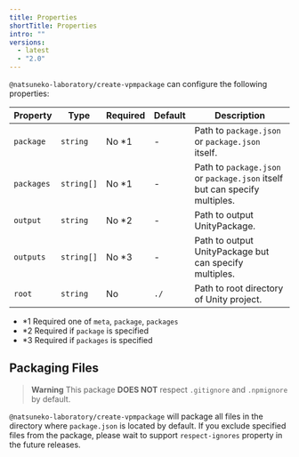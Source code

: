 ```yaml
---
title: Properties
shortTitle: Properties
intro: ""
versions:
  - latest
  - "2.0"
---
```


`@natsuneko-laboratory/create-vpmpackage` can configure the following properties:

| Property   | Type       | Required | Default | Description                                                                |
| ---------- | ---------- | -------- | ------- | -------------------------------------------------------------------------- |
| `package`  | `string`   | No \*1   | -       | Path to `package.json` or `package.json` itself.                           |
| `packages` | `string[]` | No \*1   | -       | Path to `package.json` or `package.json` itself but can specify multiples. |
| `output`   | `string`   | No \*2   | -       | Path to output UnityPackage.                                               |
| `outputs`  | `string[]` | No \*3   | -       | Path to output UnityPackage but can specify multiples.                     |
| `root`     | `string`   | No       | `./`    | Path to root directory of Unity project.                                   |

- \*1 Required one of `meta`, `package`, `packages`
- \*2 Required if `package` is specified
- \*3 Required if `packages` is specified

## Packaging Files

> **Warning**
> This package **DOES NOT** respect `.gitignore` and `.npmignore` by default.

`@natsuneko-laboratory/create-vpmpackage` will package all files in the directory where `package.json` is located by default.
If you exclude specified files from the package, please wait to support `respect-ignores` property in the future releases.
